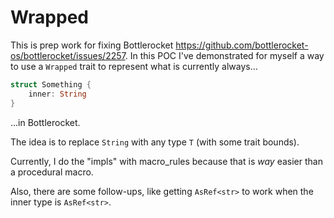 
# Wrapped

This is prep work for fixing Bottlerocket https://github.com/bottlerocket-os/bottlerocket/issues/2257.
In this POC I've demonstrated for myself a way to use a `Wrapped` trait to represent what is currently always...

```rust
struct Something {
    inner: String
}
```

...in Bottlerocket.

The idea is to replace `String` with any type `T` (with some trait bounds).

Currently, I do the "impls" with macro_rules because that is *way* easier than a procedural macro.

Also, there are some follow-ups, like getting `AsRef<str>` to work when the inner type is `AsRef<str>`.
